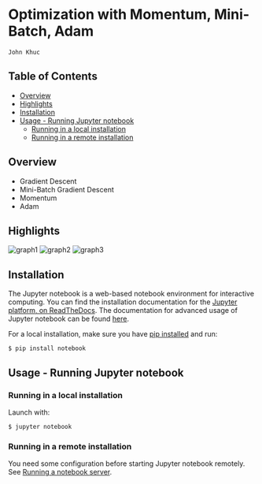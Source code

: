 # Optimization with Momentum, Mini-Batch, Adam
`John Khuc`

## Table of Contents
- [Overview](#overview)
- [Highlights](#highlights)
- [Installation](#installation)
- [Usage - Running Jupyter notebook](#usage---running-jupyter-notebook)
	- [Running in a local installation](#running-in-a-local-installation)
	- [Running in a remote installation](#running-in-a-remote-installation)

## Overview
- Gradient Descent
- Mini-Batch Gradient Descent
- Momentum
- Adam

## Highlights
![graph1](https://i.gyazo.com/3d43765a285d955b24c49816f4a408a4.png)
![graph2](https://i.gyazo.com/375ffbd55a69d87c0f31a16ad5d22cf9.png)
![graph3](https://i.gyazo.com/1771f487b232549e3b4668375b6d3e47.png)

## Installation
The Jupyter notebook is a web-based notebook environment for interactive computing. 
You can find the installation documentation for the
[Jupyter platform, on ReadTheDocs](https://jupyter.readthedocs.io/en/latest/install.html).
The documentation for advanced usage of Jupyter notebook can be found
[here](https://jupyter-notebook.readthedocs.io/en/latest/).

For a local installation, make sure you have
[pip installed](https://pip.readthedocs.io/en/stable/installing/) and run:

    $ pip install notebook

## Usage - Running Jupyter notebook

### Running in a local installation

Launch with:

    $ jupyter notebook

### Running in a remote installation

You need some configuration before starting Jupyter notebook remotely. See [Running a notebook server](https://jupyter-notebook.readthedocs.io/en/stable/public_server.html).
